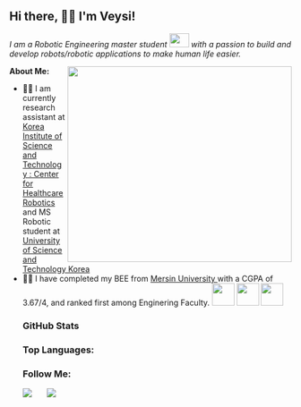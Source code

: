 ## Hi there, 🙋‍♂️ I'm Veysi!

<p>
 <em>
    I am a Robotic Engineering master student <img src="https://raw.githubusercontent.com/TheDudeThatCode/TheDudeThatCode/master/Assets/Developer.gif" width=35 height=25> with a passion to build and develop robots/robotic applications to make human life easier. 
 </em>
  </p>
  
  <img height="350" width="400" align="right" src="https://cdn.dribbble.com/users/926537/screenshots/4502924/python-2.gif" />
<b>About Me:</b>

- 👨‍🎓 I am currently research assistant at  <a href="https://www.medibot.kist.re.kr/">Korea Institute of Science and Technology : Center for Healthcare Robotics </a> and MS Robotic student at <a href="https://www.ust.ac.kr/eng.do">University of Science and Technology Korea </a>
  <!--Add grad pic-->
- 👨‍🎓 I have completed my BEE from <a href="https://www.mersin.edu.tr/">Mersin University </a> with a CGPA of 3.67/4, and ranked first among Enginering Faculty.
  <!--
- 💻 I have worked as a ...... at <a href=".......">...... ......</a> and as a ........at <a href="..........."> ......</a>
- 💼 I have designed ...... for <br> <a href="......">......</a>
- 👨‍💻 I have designed ...... <br>  for .......
- 😄 I actively conduct ...... ...... and ...... in my college.
-->
- 👨‍💻 I like to develop applications that solve real life problems. 
- 👨‍💻 I am a Junior Embedded System Engineer.
- ⚡  I’m looking to collaborate  with people who share similar gist <br> for developing scalable applications.
 <br><br>

## Worked With

<p>
 <!--C++-->
<code><img height="40" src="https://img.shields.io/badge/c++%20-%2300599C.svg?&style=for-the-badge&logo=c%2B%2B&logoColor=white" /></code>
<!--C-->
<code><img height="40" src="https://img.shields.io/badge/c%20-%2300599C.svg?&style=for-the-badge&logo=c&logoColor=white" /></code>
<!--Python-->
<code><img height="40" src="https://img.shields.io/badge/python-%233776AB.svg?&style=flat-square&logo=python&logoColor=white" /></code>


### GitHub Stats
<p align="center">
  <a href="https://github.com/veysiadn>
    <img src="https://github-readme-stats-aj8vj7k8x.vercel.app/api?username=veysiadn&show_icons=true&title_color=ffc857&icon_color=8ac926&text_color=daf7dc&bg_color=151515&count_private=true&include_all_commits=true"/>
  </a>
  </p>
  
 ### Top Languages: 
 <p align="center">
  <a href="https://github.com/veysiadn>
<img src="https://github-readme-stats-aj8vj7k8x.vercel.app/api/top-langs/?username=veysiadn&layout=compact&title_color=ffc857&icon_color=8ac926&text_color=daf7dc&bg_color=151515&card_width=400" align="center" />
 </a>
 </p>


### Follow Me:
<p>
<a href="https://www.linkedin.com/in/veysiadn/"><img src="https://img.shields.io/badge/linkedin-%230077B5.svg?&style=for-the-badge&logo=linkedin&logoColor=white" /></a> &nbsp; &nbsp; &nbsp; <a href="https://www.instagram.com/veysiadn/"><img src="https://img.shields.io/badge/instagram-%23E4405F.svg?&style=for-the-badge&logo=instagram&logoColor=white" /></a> &nbsp; &nbsp; &nbsp;  
 </p>


 


<!-- - 💬 Ask me about ...- 📫 How to reach me: ...- 😄 Pronouns: ... - ⚡ Fun fact: ... -->
<!-- -->



<!--
### Hi there 👋
**veysiadn/veysiadn** is a ✨ _special_ ✨ repository because its `README.md` (this file) appears on your GitHub profile.

Here are some ideas to get you started:

- 🔭 I’m currently working on ...
- 🌱 I’m currently learning ...
- 👯 I’m looking to collaborate on ...
- 🤔 I’m looking for help with ...
- 💬 Ask me about ...
- 📫 How to reach me: ...
- 😄 Pronouns: ...
- ⚡ Fun fact: ...
-->


